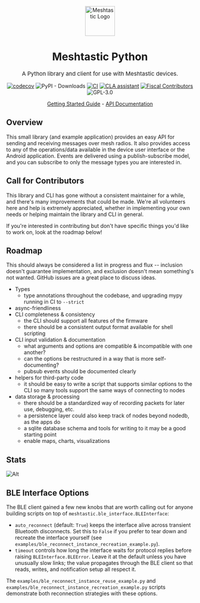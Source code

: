 <div align="center" markdown="1">

<img src=".github/meshtastic_logo.png" alt="Meshtastic Logo" width="80"/>

  <h1 align="center"> Meshtastic Python
</h1>
  <p style="font-size:15px;" align="center">A Python library and client for use with Meshtastic devices. </p>

[![codecov](https://codecov.io/gh/meshtastic/python/branch/master/graph/badge.svg?token=TIWPJL73KV)](https://codecov.io/gh/meshtastic/python)
![PyPI - Downloads](https://img.shields.io/pypi/dm/meshtastic)
[![CI](https://img.shields.io/github/actions/workflow/status/meshtastic/python/ci.yml?branch=master&label=actions&logo=github&color=yellow)](https://github.com/meshtastic/python/actions/workflows/ci.yml)
[![CLA assistant](https://cla-assistant.io/readme/badge/meshtastic/python)](https://cla-assistant.io/meshtastic/python)
[![Fiscal Contributors](https://opencollective.com/meshtastic/tiers/badge.svg?label=Fiscal%20Contributors&color=deeppink)](https://opencollective.com/meshtastic/)
![GPL-3.0](https://img.shields.io/badge/License-GPL%20v3-blue.svg)

</div>

<div align="center">
	<a href="https://meshtastic.org/docs/software/python/cli/installation">Getting Started Guide</a>
	-
	<a href="https://python.meshtastic.org">API Documentation</a>
</div>

## Overview

This small library (and example application) provides an easy API for sending and receiving messages over mesh radios.
It also provides access to any of the operations/data available in the device user interface or the Android application.
Events are delivered using a publish-subscribe model, and you can subscribe to only the message types you are interested in.

## Call for Contributors

This library and CLI has gone without a consistent maintainer for a while, and there's many improvements that could be made. We're all volunteers here and help is extremely appreciated, whether in implementing your own needs or helping maintain the library and CLI in general.

If you're interested in contributing but don't have specific things you'd like to work on, look at the roadmap below!

## Roadmap

This should always be considered a list in progress and flux -- inclusion doesn't guarantee implementation, and exclusion doesn't mean something's not wanted. GitHub issues are a great place to discuss ideas.

* Types
  * type annotations throughout the codebase, and upgrading mypy running in CI to `--strict`
* async-friendliness
* CLI completeness & consistency
  * the CLI should support all features of the firmware
  * there should be a consistent output format available for shell scripting
* CLI input validation & documentation
  * what arguments and options are compatible & incompatible with one another?
  * can the options be restructured in a way that is more self-documenting?
  * pubsub events should be documented clearly
* helpers for third-party code
  * it should be easy to write a script that supports similar options to the CLI so many tools support the same ways of connecting to nodes
* data storage & processing
  * there should be a standardized way of recording packets for later use, debugging, etc.
  * a persistence layer could also keep track of nodes beyond nodedb, as the apps do
  * a sqlite database schema and tools for writing to it may be a good starting point
  * enable maps, charts, visualizations

## Stats

![Alt](https://repobeats.axiom.co/api/embed/c71ee8fc4a79690402e5d2807a41eec5e96d9039.svg "Repobeats analytics image")

## BLE Interface Options

The BLE client gained a few new knobs that are worth calling out for anyone building scripts on top of `meshtastic.ble_interface.BLEInterface`:

- `auto_reconnect` (default: `True`) keeps the interface alive across transient Bluetooth disconnects. Set this to `False` if you prefer to tear down and recreate the interface yourself (see `examples/ble_reconnect_instance_recreation_example.py`).
- `timeout` controls how long the interface waits for protocol replies before raising `BLEInterface.BLEError`. Leave it at the default unless you have unusually slow links; the value propagates through the BLE client so that reads, writes, and notification setup all respect it.

The `examples/ble_reconnect_instance_reuse_example.py` and `examples/ble_reconnect_instance_recreation_example.py` scripts demonstrate both reconnection strategies with these options.
